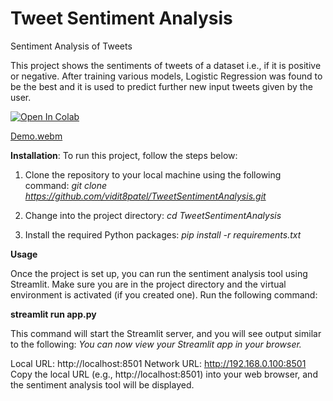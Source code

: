 # Tweet Sentiment Analysis
Sentiment Analysis of Tweets

This project shows the sentiments of tweets of a dataset i.e., if it is positive or negative. After training various models, Logistic Regression was found to be the best and it is used to predict further new input tweets given by the user.

<a href="https://colab.research.google.com/drive/1CkEBxtG98w0BzTnUneqBZzfyC3hk8Y8r?usp=sharing">
  <img src="https://colab.research.google.com/assets/colab-badge.svg" alt="Open In Colab"/>
</a>

[Demo.webm](https://github.com/vidit8patel/TweetSentimentAnalysis/assets/105821053/14870b60-2012-4ee5-8fe8-7f45e68bd1e1)


**Installation**:
To run this project, follow the steps below:

1) Clone the repository to your local machine using the following command:
_git clone https://github.com/vidit8patel/TweetSentimentAnalysis.git_

2) Change into the project directory:
_cd TweetSentimentAnalysis_

3) Install the required Python packages:
_pip install -r requirements.txt_


**Usage**

Once the project is set up, you can run the sentiment analysis tool using Streamlit. Make sure you are in the project directory and the virtual environment is activated (if you created one). Run the following command:

****streamlit run app.py****

This command will start the Streamlit server, and you will see output similar to the following:
  _You can now view your Streamlit app in your browser._

  Local URL: http://localhost:8501
  Network URL: http://192.168.0.100:8501
Copy the local URL (e.g., http://localhost:8501) into your web browser, and the sentiment analysis tool will be displayed.
